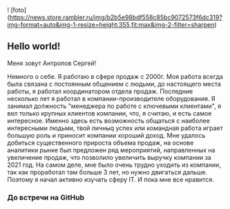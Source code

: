  ! [foto] (https://news.store.rambler.ru/img/b2b5e98bdf558c85bc9072573f6dc319?img-format=auto&img-1-resize=height:355,fit:max&img-2-filter=sharpen)

## Hello world!

Mеня зовут Антропов Сергей!

Немного о себе. Я работаю в сфере продаж с 2000г. Моя работа всегда была связана с постоянным общением с людьми, до настоящего места работы, я работал координатором отдела продаж. Последние несколько лет я работал в компании-производителе оборудования. Я занимал должность "менеджера по работе с ключевыми клиентами", я вел только крупных клиентов компании, что, я считаю, и есть самое интересное. Именно здесь есть возможность общаться с наиболее интересными людьми, твой личныq успех или командная работа играет большую роль и приносит компании хороший доход. Мне удалось добиться существенного прироста объема продаж, на основе аналитики рынке был предложен ряд мероприятий, направленных на увеличение продаж, что позволило увеличить выручку компании за 2021 год. На самом деле, мне было очень трудно уходить из компании, так как проработал там больше 3 лет, но нужно двигаться дальше. Поэтому я начал активно изучать сферу IT. И пока мне все нравится. 

### До встречи на GitHub
